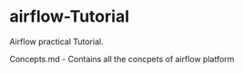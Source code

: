 # airflow-Tutorial

Airflow practical Tutorial.

Concepts.md - Contains all the concpets of airflow platform

